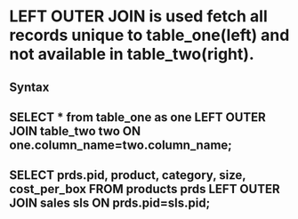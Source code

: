 # LEFT OUTER JOIN is used fetch all records unique to table_one(left) and not available in table_two(right).

## Syntax

## SELECT \* from table_one as one LEFT OUTER JOIN table_two two ON one.column_name=two.column_name;

## SELECT prds.pid, product, category, size, cost_per_box FROM products prds LEFT OUTER JOIN sales sls ON prds.pid=sls.pid;
